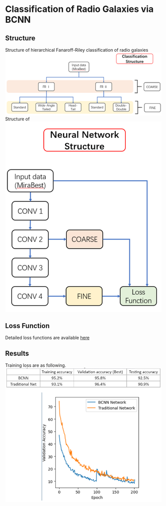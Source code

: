 # Classification of Radio Galaxies via BCNN



## Structure

Structure of hierarchical Fanaroff-Riley classification of radio galaxies
![Figure1](./pics/Classification.png)
Structure of 
![Figure2](./pics/Network.png)
<!-- <img 
src="./pics/Classification.png" 
div align=center />

<img 
src="./pics/Network.png" 
div align=center /> -->

## Loss Function 

Detailed loss functions are available [here](./attachments/NewLossFunction.pdf)

## Results
Training loss are as following.
![Figure2](./pics/BCNNresult.png)
<!-- <img 
src="./pics/BCNNresult.png" 
div align=center /> -->
